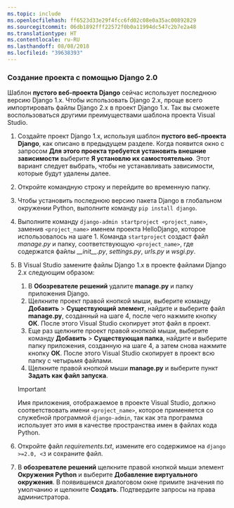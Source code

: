 ```yaml
---
ms.topic: include
ms.openlocfilehash: ff6523d33e29f4fcc6fd02c08e0a35ac00892829
ms.sourcegitcommit: 06db1892fff22572f0b0a11994dc547c2b7e2a48
ms.translationtype: HT
ms.contentlocale: ru-RU
ms.lasthandoff: 08/08/2018
ms.locfileid: "39638393"
---
```

### <a name="create-a-project-using-django-20"></a>Создание проекта с помощью Django 2.0

Шаблон **пустого веб-проекта Django** сейчас использует последнюю версию Django 1.x. Чтобы использовать Django 2.x, проще всего импортировать файлы Django 2.x в проект Django 1.x. Так вы сможете воспользоваться другими преимуществами шаблона проекта Visual Studio.

1. Создайте проект Django 1.x, используя шаблон **пустого веб-проекта Django**, как описано в предыдущем разделе. Когда появится окно с запросом **Для этого проекта требуется установить внешние зависимости** выберите **Я установлю их самостоятельно**. Этот вариант следует выбрать, чтобы не устанавливать зависимости, которые будут удалены далее.

1. Откройте командную строку и перейдите во временную папку.

1. Чтобы установить последнюю версию пакета Django в глобальном окружении Python, выполните команду `pip install django`.

1. Выполните команду `django-admin startproject <project_name>`, заменив `<project_name>` именем проекта HelloDjango, которое использовалось на шаге 1. Команда `startproject` создаст файл *manage.py* и папку, соответствующую `<project_name>`, где содержатся файлы *\_\_init\_\_.py*, *settings.py*, *urls.py* и *wsgi.py*.

1. В Visual Studio замените файлы Django 1.x в проекте файлами Django 2.x следующим образом:

    1. В **Обозревателе решений** удалите **manage.py** и папку приложения Django.
    1. Щелкните проект правой кнопкой мыши, выберите команду **Добавить** > **Существующий элемент**, найдите и выберите файл **manage.py**, созданный на шаге 4, после чего нажмите кнопку **ОК**. После этого Visual Studio скопирует этот файл в проект.
    1. Еще раз щелкните проект правой кнопкой мыши, выберите команду **Добавить** > **Существующая папка**, найдите и выберите папку приложения, созданную на шаге 4, а затем снова нажмите кнопку **ОК**. После этого Visual Studio скопирует в проект всю папку с четырьмя файлами.
    1. Щелкните правой кнопкой мыши **manage.py** и выберите пункт **Задать как файл запуска**.

    > [!Important]
    > Имя приложения, отображаемое в проекте Visual Studio, должно соответствовать имени `<project_name>`, которое применяется со служебной программой `django-admin`, так как эта программа использует это имя в качестве пространства имен в файлах кода Python.

1. Откройте файл *requirements.txt*, измените его содержимое на `django >=2.0, <3` и сохраните файл.

1. В **обозревателе решений** щелкните правой кнопкой мыши элемент **Окружения Python** и выберите **Добавление виртуального окружения**. В появившемся диалоговом окне примите значения по умолчанию и щелкните **Создать**. Подтвердите запросы на права администратора.